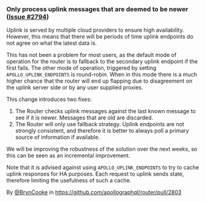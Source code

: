 ### Only process uplink messages that are deemed to be newer ([Issue #2794](https://github.com/apollographql/router/issues/2794))

Uplink is served by multiple cloud providers to ensure high availability. However, this means that there will be periods of time uplink endpoints do not agree on what the latest data is.

This has not been a problem for most users, as the default mode of operation for the router is to fallback to the secondary uplink endpoint if the first fails.
The other mode of operation, triggered by setting `APOLLO_UPLINK_ENDPOINTS` is round-robin. When in this mode there is a much higher chance that the router will end up flapping due to disagreement on the uplink server side or by any user supplied proxies.

This change introduces two fixes:
1. The Router checks uplink messages against the last known message to see if it is newer. Messages that are old are discarded.
2. The Router will only use fallback strategy. Uplink endpoints are not strongly consistent, and therefore it is better to always poll a primary source of information if available. 

We will be improving the robustness of the solution over the next weeks, so this can be seen as an incremental improvement.

Note that it is advised against using `APOLLO_UPLINK_ENDPOINTS` to try to cache uplink responses for HA purposes. Each request to uplink sends state, therefore limiting the usefulness of such a cache.

By [@BrynCooke](https://github.com/BrynCooke) in https://github.com/apollographql/router/pull/2803
